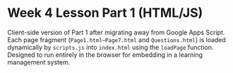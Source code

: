 # Week 4 Lesson Part 1 (HTML/JS)

Client-side version of Part 1 after migrating away from Google Apps Script. Each page fragment (`Page1.html`–`Page7.html` and `Questions.html`) is loaded dynamically by `scripts.js` into `index.html` using the `loadPage` function. Designed to run entirely in the browser for embedding in a learning management system.
